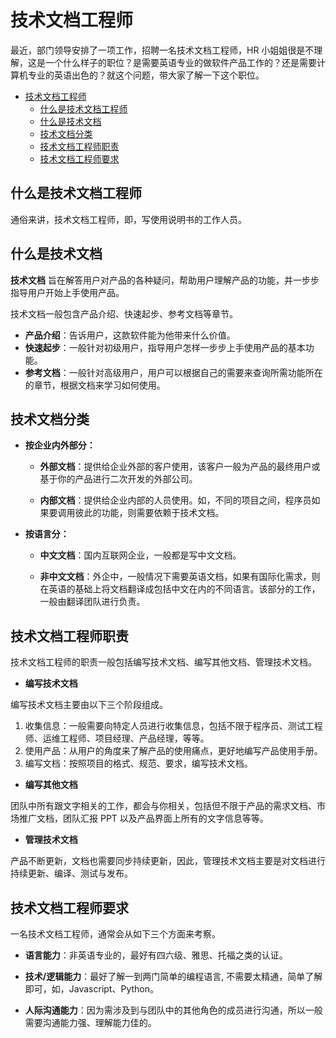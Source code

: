 # 技术文档工程师

最近，部门领导安排了一项工作，招聘一名技术文档工程师，HR 小姐姐很是不理解，这是一个什么样子的职位？是需要英语专业的做软件产品工作的？还是需要计算机专业的英语出色的？就这个问题，带大家了解一下这个职位。
<!-- TOC -->

- [技术文档工程师](#技术文档工程师)
  - [什么是技术文档工程师](#什么是技术文档工程师)
  - [什么是技术文档](#什么是技术文档)
  - [技术文档分类](#技术文档分类)
  - [技术文档工程师职责](#技术文档工程师职责)
  - [技术文档工程师要求](#技术文档工程师要求)

<!-- /TOC -->
## 什么是技术文档工程师

通俗来讲，技术文档工程师，即，写使用说明书的工作人员。

## 什么是技术文档

**技术文档** 旨在解答用户对产品的各种疑问，帮助用户理解产品的功能，并一步步指导用户开始上手使用产品。

技术文档一般包含产品介绍、快速起步、参考文档等章节。

- **产品介绍**：告诉用户，这款软件能为他带来什么价值。
- **快速起步**：一般针对初级用户，指导用户怎样一步步上手使用产品的基本功能。
- **参考文档**：一般针对高级用户，用户可以根据自己的需要来查询所需功能所在的章节，根据文档来学习如何使用。

## 技术文档分类

- **按企业内外部分：**

    - **外部文档**：提供给企业外部的客户使用，该客户一般为产品的最终用户或基于你的产品进行二次开发的外部公司。

    - **内部文档**：提供给企业内部的人员使用。如，不同的项目之间，程序员如果要调用彼此的功能，则需要依赖于技术文档。

- **按语言分：**

    - **中文文档**：国内互联网企业，一般都是写中文文档。

    - **非中文文档**：外企中，一般情况下需要英语文档，如果有国际化需求，则在英语的基础上将文档翻译成包括中文在内的不同语言。该部分的工作，一般由翻译团队进行负责。

## 技术文档工程师职责

技术文档工程师的职责一般包括编写技术文档、编写其他文档、管理技术文档。

- **编写技术文档**

编写技术文档主要由以下三个阶段组成。

1. 收集信息：一般需要向特定人员进行收集信息，包括不限于程序员、测试工程师、运维工程师、项目经理、产品经理，等等。
2. 使用产品：从用户的角度来了解产品的使用痛点，更好地编写产品使用手册。
3. 编写文档：按照项目的格式、规范、要求，编写技术文档。

- **编写其他文档**

团队中所有跟文字相关的工作，都会与你相关，包括但不限于产品的需求文档、市场推广文档，团队汇报 PPT 以及产品界面上所有的文字信息等等。

- **管理技术文档**

产品不断更新，文档也需要同步持续更新，因此，管理技术文档主要是对文档进行持续更新、编译、测试与发布。

## 技术文档工程师要求

一名技术文档工程师，通常会从如下三个方面来考察。

- **语言能力**：非英语专业的，最好有四六级、雅思、托福之类的认证。

- **技术/逻辑能力**：最好了解一到两门简单的编程语言, 不需要太精通，简单了解即可，如，Javascript、Python。

- **人际沟通能力**：因为需涉及到与团队中的其他角色的成员进行沟通，所以一般需要沟通能力强、理解能力佳的。
